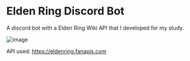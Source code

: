 # Elden Ring Discord Bot
A discord bot with a Elden Ring Wiki API that I developed for my study.

![image](https://github.com/user-attachments/assets/cde281d8-5f0f-4aac-b41a-5e3b65a694dd)


API used:  https://eldenring.fanapis.com
